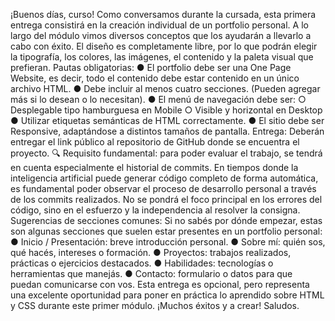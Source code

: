 ¡Buenos días, curso!
Como conversamos durante la cursada, esta primera entrega consistirá en la creación individual
de un portfolio personal. A lo largo del módulo vimos diversos conceptos que los ayudarán a
llevarlo a cabo con éxito.
El diseño es completamente libre, por lo que podrán elegir la tipografía, los colores, las
imágenes, el contenido y la paleta visual que prefieran.
Pautas obligatorias:
● El portfolio debe ser una One Page Website, es decir, todo el contenido debe estar
contenido en un único archivo HTML.
● Debe incluir al menos cuatro secciones. (Pueden agregar más si lo desean o lo
necesitan).
● El menú de navegación debe ser:
○ Desplegable tipo hamburguesa en Mobile
○ Visible y horizontal en Desktop
● Utilizar etiquetas semánticas de HTML correctamente.
● El sitio debe ser Responsive, adaptándose a distintos tamaños de pantalla.
Entrega:
Deberán entregar el link público al repositorio de GitHub donde se encuentra el proyecto.
🔍 Requisito fundamental: para poder evaluar el trabajo, se tendrá en cuenta especialmente el
historial de commits.
En tiempos donde la inteligencia artificial puede generar código completo de forma automática,
es fundamental poder observar el proceso de desarrollo personal a través de los commits
realizados.
No se pondrá el foco principal en los errores del código, sino en el esfuerzo y la independencia
al resolver la consigna.
Sugerencias de secciones comunes:
Si no sabés por dónde empezar, estas son algunas secciones que suelen estar presentes en un
portfolio personal:
● Inicio / Presentación: breve introducción personal.
● Sobre mí: quién sos, qué hacés, intereses o formación.
● Proyectos: trabajos realizados, prácticas o ejercicios destacados.
● Habilidades: tecnologías o herramientas que manejás.
● Contacto: formulario o datos para que puedan comunicarse con vos.
Esta entrega es opcional, pero representa una excelente oportunidad para poner en práctica lo
aprendido sobre HTML y CSS durante este primer módulo.
¡Muchos éxitos y a crear!
Saludos.